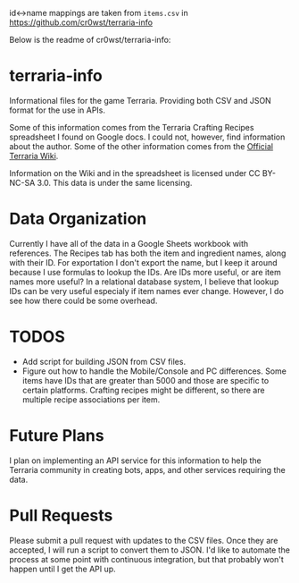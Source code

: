 id<->name mappings are taken from `items.csv` in https://github.com/cr0wst/terraria-info

Below is the readme of cr0wst/terraria-info:

# terraria-info
Informational files for the game Terraria.  Providing both CSV and JSON format for the use in APIs.  

Some of this information comes from the Terraria Crafting Recipes spreadsheet I found on Google docs.  I could not, however, find information about the author.  Some of the other information comes from the [Official Terraria Wiki](http://terraria.gamepedia.com).

Information on the Wiki and in the spreadsheet is licensed under CC BY-NC-SA 3.0.  This data is under the same licensing.

# Data Organization
Currently I have all of the data in a Google Sheets workbook with references.  The Recipes tab has both the item and ingredient names, along with their ID.  For exportation I don't export the name, but I keep it around because I use formulas to lookup the IDs.  Are IDs more useful, or are item names more useful?  In a relational database system, I believe that lookup IDs can be very useful especialy if item names ever change.  However, I do see how there could be some overhead.

# TODOS
* Add script for building JSON from CSV files.
* Figure out how to handle the Mobile/Console and PC differences.  Some items have IDs that are greater than 5000 and those are specific to certain platforms.  Crafting recipes might be different, so there are multiple recipe associations per item.

# Future Plans
I plan on implementing an API service for this information to help the Terraria community in creating bots, apps, and other services requiring the data.

# Pull Requests
Please submit a pull request with updates to the CSV files.  Once they are accepted, I will run a script to convert them to JSON.  I'd like to automate the process at some point with continuous integration, but that probably won't happen until I get the API up.
